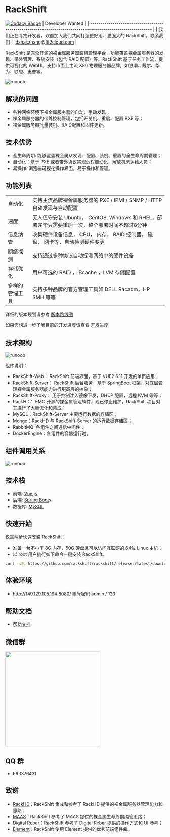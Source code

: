 # RackShift

[![Codacy Badge](https://api.codacy.com/project/badge/Grade/956d688c965044d49ec807817efd3ca0)](https://app.codacy.com/gh/rackshift/rackshift?utm_source=github.com&utm_medium=referral&utm_content=rackshift/rackshift&utm_campaign=Badge_Grade)
| Developer Wanted                                                                                             |
| ------------------------------------------------------------------------------------------------------------ |
| 我们正在寻找开发者，欢迎加入我们共同打造更好用、更强大的 RackShift。联系我们： [dahai.zhang@fit2cloud.com](mailto:dahai.zhang@fit2cloud.com) |

RackShift 是完全开源的裸金属服务器装机管理平台，功能覆盖裸金属服务器的发现、带外管理、系统安装（包含 RAID 配置）等。RackShift 基于任务工作流，提供可视化的 WebUI，支持市面上主流 X86 物理服务器品牌，如浪潮、戴尔、华为、联想、惠普等。

![runoob](https://f2c-south.oss-cn-shenzhen.aliyuncs.com/RackHD-dont-del/RackShift/rs-main.png)

## 解决的问题
- 各种网络环境下裸金属服务器的自动、手动发现；
- 裸金属服务器的带外控制管理，包括开关机、重启、配置 PXE 等；
- 裸金属服务器批量装机、RAID配置和固件更新。

## 技术优势
  
- 全生命周期: 能够覆盖裸金属从发现、配置、装机、重置的全生命周期管理；
- 自动化：基于 PXE 或者带外协议实现远程自动化，解放机房运维人员；
- 易操作: 浏览器可视化操作界面，易于操作和管理。

## 功能列表

<table class="wrapped confluenceTable"><colgroup><col><col></colgroup><tbody><tr><td class="confluenceTd">自动化</td><td class="confluenceTd">支持主流品牌裸金属服务器的 PXE / IPMI / SNMP / HTTP 自动发现与自动配置</td></tr><tr><td class="confluenceTd">速度</td><td class="confluenceTd">无人值守安装 Ubuntu， CentOS, Windows 和 RHEL，部署完毕只需要重启一次，整个部署时间不超过8分钟</td></tr><tr><td colspan="1" class="confluenceTd">信息纳管</td><td colspan="1" class="confluenceTd">收集硬件设备信息， CPU， 内存， RAID 控制器， 磁盘， 网卡等，自动检测硬件变更</td></tr><tr><td colspan="1" class="confluenceTd">网络探测</td><td colspan="1" class="confluenceTd">支持通过多种协议自动探测网络中的硬件设备</td></tr><tr><td colspan="1" class="confluenceTd">存储优化</td><td colspan="1" class="confluenceTd">用户可选的 RAID ， Bcache ，LVM 存储配置</td></tr><tr><td colspan="1" class="confluenceTd">多样的管理工具</td><td colspan="1" class="confluenceTd">支持多种品牌的官方管理工具如 DELL Racadm，HP SMH 等等</td></tr></tbody></table>

详细的版本规划请参考 [版本路线图](https://github.com/rackshift/rackshift/blob/master/ROADMAP.md)  

如果您想进一步了解目前的开发进度请查看
[开发进度](https://trello.com/b/rEE3zYaF/rackshift)  

## 技术架构
![runoob](https://f2c-south.oss-cn-shenzhen.aliyuncs.com/RackHD-dont-del/RackShift/rs-structure.jpg)

组件说明：

- RackShift-Web： RackShift 前端界面，基于 VUE2.6.11 开发的单页应用；
- RackShift-Server： RackShift 后台服务，基于 SpringBoot 框架，对底层管理裸金属服务器能力进行更高层的抽象；
- RackShift-Proxy： 用于控制注入镜像下发，DHCP 配置，远程 KVM 等等；
- RackHD： EMC 开源的裸金属管理软件，现已停止维护，RackShift 项目对其进行了大量优化和集成；
- MySQL：RackShift-Server 主要运行数据的存储区；
- Mongo：RackHD 与 RackShift-Server 的运行数据存储区；
- RabbitMQ: 各组件之间通信中间件；
- DockerEngine：各组件的容器运行时。

## 组件调用关系
![runoob](https://f2c-south.oss-cn-shenzhen.aliyuncs.com/RackHD-dont-del/RackShift/rs-call2.jpg)

## 技术栈

- 前端: [Vue.js](https://vuejs.org/)
- 后端: [Spring Boot](https://www.tutorialspoint.com/spring_boot/spring_boot_introduction.htm)s
- 数据库: [MySQL](https://www.mysql.com/)

## 快速开始

仅需两步快速安装 RackShift：

 * 准备一台不小于 8G 内存，50G 硬盘且可以访问互联网的 64位 Linux 主机；
 * 以 root 用户执行如下命令一键安装 RackShift。
```sh
curl -sSL https://github.com/rackshift/rackshift/releases/latest/download/quick_start.sh | sh
```

## 体验环境
- http://149.129.105.194:8080/ 账号密码 admin / 123
## 帮助文档
- [帮助文档](https://rackshift.github.io/rackshift-docs-static/)

## 微信群

<img src="https://f2c-south.oss-cn-shenzhen.aliyuncs.com/RackHD-dont-del/RackShift/rs-12-18.jpg" width="300" height="300" align="middle" />

## QQ 群
- 693376431

## 致谢

-  [RackHD](https://rackhd.github.io/)：RackShift 集成和参考了 RackHD 提供的裸金属服务器管理能力和思路；
-  [MAAS](https://maas.io/)：RackShift 参考了 MAAS 提供的裸金属生命周期纳管思路；
-  [Digital Rebar](https://rackn.com/rebar/)：RackShift 参考了 Digital Rebar 提供的操作方式和 UI 参考；
-  [Element](https://element.eleme.cn/#/)：RackShift 使用 Element 提供的优秀前端组件库。
